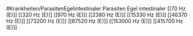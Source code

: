 #Krankheiten/ParasitenEgelintestinaler
Parasiten Egel intestinaler
[[70 Hz (E)]]
[[320 Hz (E)]]
[[970 Hz (E)]]
[[2380 Hz (E)]]
[[15330 Hz (E)]]
[[46370 Hz (E)]]
[[73200 Hz (E)]]
[[87520 Hz (E)]]
[[153000 Hz (E)]]
[[415700 Hz (E)]]